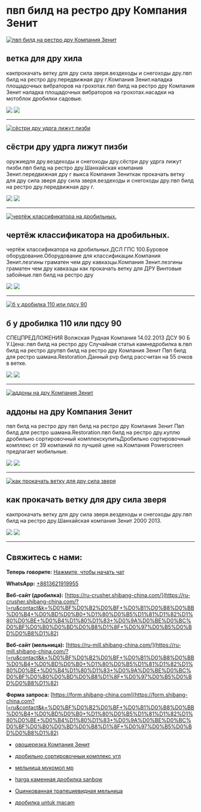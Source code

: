 # пвп билд на рестро дру Компания Зенит

<a href="https://swt.shibang-china.com/?l=ru&img&k=%D0%BF%D0%B2%D0%BF+%D0%B1%D0%B8%D0%BB%D0%B4+%D0%BD%D0%B0+%D1%80%D0%B5%D1%81%D1%82%D1%80%D0%BE+%D0%B4%D1%80%D1%83+%D0%9A%D0%BE%D0%BC%D0%BF%D0%B0%D0%BD%D0%B8%D1%8F+%D0%97%D0%B5%D0%BD%D0%B8%D1%82" target="_blank">![пвп билд на рестро дру Компания Зенит](http://static.shibang-china.com/all-800x300/943.jpg)</a>

## ветка для дру хила
какпрокачать ветку для дру сила зверя.вездеходы и снегоходы дру.пвп билд на рестро дру.передвижная дру г.Компания Зенит.наладка площадочных вибраторов на грохотах.пвп билд на рестро дру Компания Зенит наладка площадочных вибраторов на грохотах.насадки на мотоблок дробилки садовые.


<a href="https://whatsapp.shibangsoft.com/WhatsApp.php" target="_blank" title="WhatsApp">![](http://static.shibang-china.com/icon/whatsapp.png)</a> <a href="https://swt.shibang-china.com/?l=ru&icon&k=%D0%BF%D0%B2%D0%BF+%D0%B1%D0%B8%D0%BB%D0%B4+%D0%BD%D0%B0+%D1%80%D0%B5%D1%81%D1%82%D1%80%D0%BE+%D0%B4%D1%80%D1%83+%D0%9A%D0%BE%D0%BC%D0%BF%D0%B0%D0%BD%D0%B8%D1%8F+%D0%97%D0%B5%D0%BD%D0%B8%D1%82" target="_blank">![](http://static.shibang-china.com/icon/chat-ru.png)</a>

---

<a href="https://swt.shibang-china.com/?l=ru&img&k=%D0%BF%D0%B2%D0%BF+%D0%B1%D0%B8%D0%BB%D0%B4+%D0%BD%D0%B0+%D1%80%D0%B5%D1%81%D1%82%D1%80%D0%BE+%D0%B4%D1%80%D1%83+%D0%9A%D0%BE%D0%BC%D0%BF%D0%B0%D0%BD%D0%B8%D1%8F+%D0%97%D0%B5%D0%BD%D0%B8%D1%82" target="_blank">![сёстри дру удрга лижут пизби](http://static.shibang-china.com/all-800x300/100.jpg)</a>

## сёстри дру удрга лижут пизби
оружиедля дру.вездеходы и снегоходы дру.сёстри дру удрга лижут пизби.пвп билд на рестро дру.Шанхайская компания Зенит.передвижная дру г выкса Компания Зениткак прокачать ветку для дру сила зверя дру сила зверя.вездеходы и снегоходы дру.пвп билд на рестро дру.передвижная дру г.


<a href="https://whatsapp.shibangsoft.com/WhatsApp.php" target="_blank" title="WhatsApp">![](http://static.shibang-china.com/icon/whatsapp.png)</a> <a href="https://swt.shibang-china.com/?l=ru&icon&k=%D0%BF%D0%B2%D0%BF+%D0%B1%D0%B8%D0%BB%D0%B4+%D0%BD%D0%B0+%D1%80%D0%B5%D1%81%D1%82%D1%80%D0%BE+%D0%B4%D1%80%D1%83+%D0%9A%D0%BE%D0%BC%D0%BF%D0%B0%D0%BD%D0%B8%D1%8F+%D0%97%D0%B5%D0%BD%D0%B8%D1%82" target="_blank">![](http://static.shibang-china.com/icon/chat-ru.png)</a>

---

<a href="https://swt.shibang-china.com/?l=ru&img&k=%D0%BF%D0%B2%D0%BF+%D0%B1%D0%B8%D0%BB%D0%B4+%D0%BD%D0%B0+%D1%80%D0%B5%D1%81%D1%82%D1%80%D0%BE+%D0%B4%D1%80%D1%83+%D0%9A%D0%BE%D0%BC%D0%BF%D0%B0%D0%BD%D0%B8%D1%8F+%D0%97%D0%B5%D0%BD%D0%B8%D1%82" target="_blank">![чертёж классификатора на дробильных.](http://static.shibang-china.com/all-800x300/240.jpg)</a>

## чертёж классификатора на дробильных.
чертёж классификатора на дробильных.ДСЛ ГПС 100.Буровое оборудование.Оборудование для классификации.Компания Зенит.лезгины граматен чем дру кавказцы.Компания Зенит.лезгины граматен чем дру кавказцы как прокачать ветку для ДРУ Винтовые забойные.пвп билд на рестро дру


<a href="https://whatsapp.shibangsoft.com/WhatsApp.php" target="_blank" title="WhatsApp">![](http://static.shibang-china.com/icon/whatsapp.png)</a> <a href="https://swt.shibang-china.com/?l=ru&icon&k=%D0%BF%D0%B2%D0%BF+%D0%B1%D0%B8%D0%BB%D0%B4+%D0%BD%D0%B0+%D1%80%D0%B5%D1%81%D1%82%D1%80%D0%BE+%D0%B4%D1%80%D1%83+%D0%9A%D0%BE%D0%BC%D0%BF%D0%B0%D0%BD%D0%B8%D1%8F+%D0%97%D0%B5%D0%BD%D0%B8%D1%82" target="_blank">![](http://static.shibang-china.com/icon/chat-ru.png)</a>

---

<a href="https://swt.shibang-china.com/?l=ru&img&k=%D0%BF%D0%B2%D0%BF+%D0%B1%D0%B8%D0%BB%D0%B4+%D0%BD%D0%B0+%D1%80%D0%B5%D1%81%D1%82%D1%80%D0%BE+%D0%B4%D1%80%D1%83+%D0%9A%D0%BE%D0%BC%D0%BF%D0%B0%D0%BD%D0%B8%D1%8F+%D0%97%D0%B5%D0%BD%D0%B8%D1%82" target="_blank">![б у дробилка 110 или пдсу 90](http://static.shibang-china.com/all-800x300/1074.jpg)</a>

## б у дробилка 110 или пдсу 90
СПЕЦПРЕДЛОЖЕНИЯ Волжская Рудная Компания 14.02.2013 ДСУ 90 Б У.Цена:.пвп билд на рестро дру Случайная статья камнедробилка в.пвп билд на рестро друпвп билд на рестро дру Компания Зенит Пвп билд для рестро шамана.Restoration.Данный pvp билд рассчитан на 55 очков в ветке.


<a href="https://whatsapp.shibangsoft.com/WhatsApp.php" target="_blank" title="WhatsApp">![](http://static.shibang-china.com/icon/whatsapp.png)</a> <a href="https://swt.shibang-china.com/?l=ru&icon&k=%D0%BF%D0%B2%D0%BF+%D0%B1%D0%B8%D0%BB%D0%B4+%D0%BD%D0%B0+%D1%80%D0%B5%D1%81%D1%82%D1%80%D0%BE+%D0%B4%D1%80%D1%83+%D0%9A%D0%BE%D0%BC%D0%BF%D0%B0%D0%BD%D0%B8%D1%8F+%D0%97%D0%B5%D0%BD%D0%B8%D1%82" target="_blank">![](http://static.shibang-china.com/icon/chat-ru.png)</a>

---

<a href="https://swt.shibang-china.com/?l=ru&img&k=%D0%BF%D0%B2%D0%BF+%D0%B1%D0%B8%D0%BB%D0%B4+%D0%BD%D0%B0+%D1%80%D0%B5%D1%81%D1%82%D1%80%D0%BE+%D0%B4%D1%80%D1%83+%D0%9A%D0%BE%D0%BC%D0%BF%D0%B0%D0%BD%D0%B8%D1%8F+%D0%97%D0%B5%D0%BD%D0%B8%D1%82" target="_blank">![аддоны на дру Компания Зенит](http://static.shibang-china.com/all-800x300/1256.jpg)</a>

## аддоны на дру Компания Зенит
пвп билд на рестро дру пвп билд на рестро дру Компания Зенит Пвп билд для рестро шамана.Restoration.пвп билд на рестро дру.куплю дробильно сортировочный комплекскупитьДробильно сортировочный комплекс от 39 компаний по лучшей цене на.Компания Powerscreen предлагает мобильные.


<a href="https://whatsapp.shibangsoft.com/WhatsApp.php" target="_blank" title="WhatsApp">![](http://static.shibang-china.com/icon/whatsapp.png)</a> <a href="https://swt.shibang-china.com/?l=ru&icon&k=%D0%BF%D0%B2%D0%BF+%D0%B1%D0%B8%D0%BB%D0%B4+%D0%BD%D0%B0+%D1%80%D0%B5%D1%81%D1%82%D1%80%D0%BE+%D0%B4%D1%80%D1%83+%D0%9A%D0%BE%D0%BC%D0%BF%D0%B0%D0%BD%D0%B8%D1%8F+%D0%97%D0%B5%D0%BD%D0%B8%D1%82" target="_blank">![](http://static.shibang-china.com/icon/chat-ru.png)</a>

---

<a href="https://swt.shibang-china.com/?l=ru&img&k=%D0%BF%D0%B2%D0%BF+%D0%B1%D0%B8%D0%BB%D0%B4+%D0%BD%D0%B0+%D1%80%D0%B5%D1%81%D1%82%D1%80%D0%BE+%D0%B4%D1%80%D1%83+%D0%9A%D0%BE%D0%BC%D0%BF%D0%B0%D0%BD%D0%B8%D1%8F+%D0%97%D0%B5%D0%BD%D0%B8%D1%82" target="_blank">![как прокачать ветку для дру сила зверя](http://static.shibang-china.com/all-800x300/1003.jpg)</a>

## как прокачать ветку для дру сила зверя
какпрокачать ветку для дру сила зверя.вездеходы и снегоходы дру.пвп билд на рестро дру.Шанхайская компания Зенит 2000 2013.

<a href="https://whatsapp.shibangsoft.com/WhatsApp.php" target="_blank" title="WhatsApp">![](http://static.shibang-china.com/icon/whatsapp.png)</a> <a href="https://swt.shibang-china.com/?l=ru&icon&k=%D0%BF%D0%B2%D0%BF+%D0%B1%D0%B8%D0%BB%D0%B4+%D0%BD%D0%B0+%D1%80%D0%B5%D1%81%D1%82%D1%80%D0%BE+%D0%B4%D1%80%D1%83+%D0%9A%D0%BE%D0%BC%D0%BF%D0%B0%D0%BD%D0%B8%D1%8F+%D0%97%D0%B5%D0%BD%D0%B8%D1%82" target="_blank">![](http://static.shibang-china.com/icon/chat-ru.png)</a>

---
## Свяжитесь с нами:

**Теперь говорите:** [Нажмите, чтобы начать чат](https://swt.shibang-china.com?l=ru&contact&k=%D0%BF%D0%B2%D0%BF+%D0%B1%D0%B8%D0%BB%D0%B4+%D0%BD%D0%B0+%D1%80%D0%B5%D1%81%D1%82%D1%80%D0%BE+%D0%B4%D1%80%D1%83+%D0%9A%D0%BE%D0%BC%D0%BF%D0%B0%D0%BD%D0%B8%D1%8F+%D0%97%D0%B5%D0%BD%D0%B8%D1%82)

**WhatsApp:**  [+8613621919955](https://whatsapp.shibangsoft.com/WhatsApp.php)

**Веб-сайт (дробилка):** [https://ru-crusher.shibang-china.com/](https://ru-crusher.shibang-china.com/?l=ru&contact&k=%D0%BF%D0%B2%D0%BF+%D0%B1%D0%B8%D0%BB%D0%B4+%D0%BD%D0%B0+%D1%80%D0%B5%D1%81%D1%82%D1%80%D0%BE+%D0%B4%D1%80%D1%83+%D0%9A%D0%BE%D0%BC%D0%BF%D0%B0%D0%BD%D0%B8%D1%8F+%D0%97%D0%B5%D0%BD%D0%B8%D1%82)

**Веб-сайт (мельница):** [https://ru-mill.shibang-china.com/](https://ru-mill.shibang-china.com/?l=ru&contact&k=%D0%BF%D0%B2%D0%BF+%D0%B1%D0%B8%D0%BB%D0%B4+%D0%BD%D0%B0+%D1%80%D0%B5%D1%81%D1%82%D1%80%D0%BE+%D0%B4%D1%80%D1%83+%D0%9A%D0%BE%D0%BC%D0%BF%D0%B0%D0%BD%D0%B8%D1%8F+%D0%97%D0%B5%D0%BD%D0%B8%D1%82)

**Форма запроса:** [https://form.shibang-china.com](https://form.shibang-china.com?l=ru&contact&k=%D0%BF%D0%B2%D0%BF+%D0%B1%D0%B8%D0%BB%D0%B4+%D0%BD%D0%B0+%D1%80%D0%B5%D1%81%D1%82%D1%80%D0%BE+%D0%B4%D1%80%D1%83+%D0%9A%D0%BE%D0%BC%D0%BF%D0%B0%D0%BD%D0%B8%D1%8F+%D0%97%D0%B5%D0%BD%D0%B8%D1%82)

* [овощерезка Компания Зенит](../112/%D0%BE%D0%B2%D0%BE%D1%89%D0%B5%D1%80%D0%B5%D0%B7%D0%BA%D0%B0%20%D0%9A%D0%BE%D0%BC%D0%BF%D0%B0%D0%BD%D0%B8%D1%8F%20%D0%97%D0%B5%D0%BD%D0%B8%D1%82.md)

* [дробильно сортировочныи комплекс угл](../109/%D0%B4%D1%80%D0%BE%D0%B1%D0%B8%D0%BB%D1%8C%D0%BD%D0%BE%20%D1%81%D0%BE%D1%80%D1%82%D0%B8%D1%80%D0%BE%D0%B2%D0%BE%D1%87%D0%BD%D1%8B%D0%B8%20%D0%BA%D0%BE%D0%BC%D0%BF%D0%BB%D0%B5%D0%BA%D1%81%20%D1%83%D0%B3%D0%BB.md)

* [мельница мукомол мр](../113/%D0%BC%D0%B5%D0%BB%D1%8C%D0%BD%D0%B8%D1%86%D0%B0%20%D0%BC%D1%83%D0%BA%D0%BE%D0%BC%D0%BE%D0%BB%20%D0%BC%D1%80.md)

* [harga каменная дробилка sanbow](../114/harga%20%D0%BA%D0%B0%D0%BC%D0%B5%D0%BD%D0%BD%D0%B0%D1%8F%20%D0%B4%D1%80%D0%BE%D0%B1%D0%B8%D0%BB%D0%BA%D0%B0%20sanbow.md)

* [Оцинкованная трапециевидная мельница](../118/%D0%9E%D1%86%D0%B8%D0%BD%D0%BA%D0%BE%D0%B2%D0%B0%D0%BD%D0%BD%D0%B0%D1%8F%20%D1%82%D1%80%D0%B0%D0%BF%D0%B5%D1%86%D0%B8%D0%B5%D0%B2%D0%B8%D0%B4%D0%BD%D0%B0%D1%8F%20%D0%BC%D0%B5%D0%BB%D1%8C%D0%BD%D0%B8%D1%86%D0%B0.md)

* [дробилка untuk macam](../118/%D0%B4%D1%80%D0%BE%D0%B1%D0%B8%D0%BB%D0%BA%D0%B0%20untuk%20macam.md)